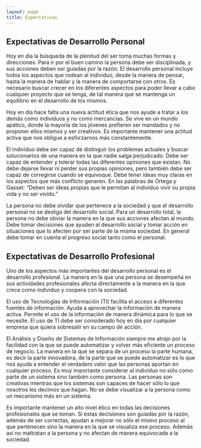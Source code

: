 ```yaml
---
layout: page
title: Expectativas
---
```


<h2>Expectativas de Desarrollo Personal</h2>

Hoy en día la búsqueda de la plenitud del ser toma muchas formas y direcciones. Para ir por el buen camino la persona debe ser disciplinada, y sus acciones deben ser guiadas por la razón. El desarrollo personal incluye todos los aspectos que rodean al individuo, desde la manera de pensar, hasta la manera de hablar y la manera de comportarse con otros. Es necesario buscar crecer en los diferentes aspectos para poder llevar a cabo cualquier proyecto que se tenga, de tal manera que se mantenga un equilibrio en el desarrollo de los mismos.

Hoy en día hace falta una nueva actitud ética que nos ayude a tratar a los demás como individuos y no como mercancías. Se vive en un mundo apático, donde la mayoría de los jóvenes prefieren ser mandados y no proponer ellos mismos y ser creativos. Es importante mantener una actitud activa que nos obligue a esforzarnos más constantemente.

El individuo debe ser capaz de distinguir los problemas actuales y buscar solucionarlos de una manera en la que nadie salga perjudicado. Debe ser capaz de entender y tolerar todas las diferentes opiniones que existan. No debe dejarse llevar ni perder sus propias opiniones, pero también debe ser capaz de corregirse cuando se equivoque. Debe tener ideas muy claras en los aspectos que más conflicto generen. En las palabras de Ortega y Gasset: “Deben ser ideas propias que le permitan al individuo vivir su propia vida y no ser vivido.”

La persona no debe olvidar que pertenece a la sociedad y que el desarrollo personal no se desliga del desarrollo social. Para un desarrollo total, la persona no debe obviar la manera en la que sus acciones afectan al mundo. Debe tomar decisiones que ayuden al desarrollo social y tomar acción en situaciones que lo afecten por ser parte de la misma sociedad. En general debe tomar en cuenta el progreso social tanto como el personal.

<h2>Expectativas de Desarrollo Profesional</h2>

Uno de los aspectos más importantes del desarrollo personal es el desarrollo profesional. La manera en la que una persona se desempeña en sus actividades profesionales afecta directamente a la manera en la que crece como individuo y coopera con la sociedad.

El uso de Tecnologías de Información (TI) facilita el acceso a diferentes fuentes de información. Ayuda a aprovechar la información de manera activa. Permite el uso de la información de manera dinámica para lo que se necesite. El uso de TI debe ser considerado hoy en día por cualquier empresa que quiera sobresalir en su campo de acción.

El Análisis y Diseño de Sistemas de Información siempre me atrajo por la facilidad con la que se puede automatizar y volver más eficiente un proceso de negocio. La manera en la que se separa de un proceso la parte humana, es decir la parte innovadora, de la parte que se puede automatizar es lo que nos ayuda a entender el verdadero valor que las personas aportan en cualquier proceso. Es muy importante considerar al individuo no sólo como parte de un sistema sino también como persona. Las personas son creativas mientras que los sistemas son capaces de hacer sólo lo que nosotros les decimos que hagan. No se debe visualizar a la persona como un mecanismo más en un sistema.

Es importante mantener un alto nivel ético en todas las decisiones profesionales que se toman. Si estas decisiones son guiadas por la razón, además de ser correctas, ayudan a mejorar no sólo el mismo proceso al que pertenecen sino la manera en la que se visualiza ese proceso. Además así no maltratan a la persona y no afectan de manera equivocada a la sociedad.
